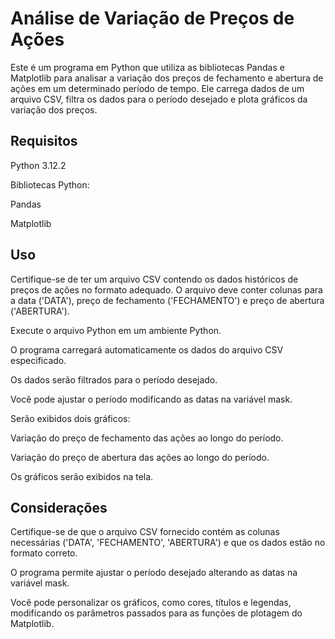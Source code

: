 # Análise de Variação de Preços de Ações
Este é um programa em Python que utiliza as bibliotecas Pandas e Matplotlib para analisar a variação dos preços de fechamento e abertura de ações em um determinado período de tempo. Ele carrega dados de um arquivo CSV, filtra os dados para o período desejado e plota gráficos da variação dos preços.

## Requisitos
Python 3.12.2

Bibliotecas Python:

Pandas

Matplotlib

## Uso
Certifique-se de ter um arquivo CSV contendo os dados históricos de preços de ações no formato adequado. O arquivo deve conter colunas para a data ('DATA'), preço de fechamento ('FECHAMENTO') e preço de abertura ('ABERTURA').

Execute o arquivo Python em um ambiente Python.

O programa carregará automaticamente os dados do arquivo CSV especificado.

Os dados serão filtrados para o período desejado.

Você pode ajustar o período modificando as datas na variável mask.

Serão exibidos dois gráficos:

Variação do preço de fechamento das ações ao longo do período.

Variação do preço de abertura das ações ao longo do período.

Os gráficos serão exibidos na tela.

## Considerações
Certifique-se de que o arquivo CSV fornecido contém as colunas necessárias ('DATA', 'FECHAMENTO', 'ABERTURA') e que os dados estão no formato correto.

O programa permite ajustar o período desejado alterando as datas na variável mask.

Você pode personalizar os gráficos, como cores, títulos e legendas, modificando os parâmetros passados para as funções de plotagem do Matplotlib.
